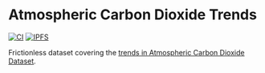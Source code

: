# Atmospheric Carbon Dioxide Trends

[![CI](https://github.com/datonic/atmospheric-carbon-dioxide-trends/actions/workflows/ci.yml/badge.svg)](https://github.com/datonic/atmospheric-carbon-dioxide-trends/actions/workflows/ci.yml)
[![IPFS](https://img.shields.io/badge/CID-bafkreibixblckn37amlc347f7to3zcjbfdadf7xyqn7y2ap5emjmqs4rk4-blue?logo=ipfs)](https://bafkreibixblckn37amlc347f7to3zcjbfdadf7xyqn7y2ap5emjmqs4rk4.ipfs.w3s.link/)

Frictionless dataset covering the [trends in Atmospheric Carbon Dioxide Dataset](https://gml.noaa.gov/ccgg/trends/).
